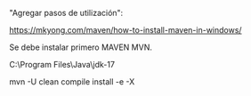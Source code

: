 "Agregar pasos de utilización":

https://mkyong.com/maven/how-to-install-maven-in-windows/

Se debe instalar primero MAVEN MVN.

C:\Program Files\Java\jdk-17

mvn -U clean compile install -e -X

